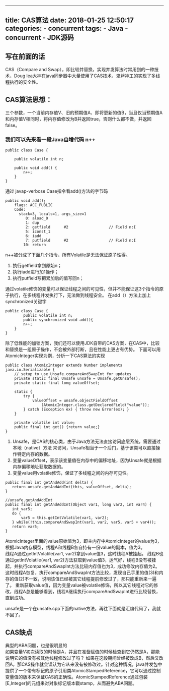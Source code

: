   ---
title: CAS算法
date: 2018-01-25 12:50:17
categories:
	- concurrent
tags:
	- Java
	- concurrent
	- JDK源码
---
## 写在前面的话
CAS（Compare and Swap），即比较并替换，实现并发算法时常用到的一种技术，Doug lea大神在java同步器中大量使用了CAS技术，鬼斧神工的实现了多线程执行的安全性。
## CAS算法思想：
三个参数，一个当前内存值V、旧的预期值A、即将更新的值B，当且仅当预期值A和内存值V相同时，将内存值修改为B并返回true，否则什么都不做，并返回false。

### 我们可以先来看一段Java自增代码 n++
```
public class Case {
 
    public volatile int n;
 
    public void add() {
        n++;
    }
}
```
通过 javap-verbose Case指令看add()方法的字节码
```
public void add();
    flags: ACC_PUBLIC
    Code:
      stack=3, locals=1, args_size=1
         0: aload_0       
         1: dup           
         2: getfield      #2                  // Field n:I
         5: iconst_1      
         6: iadd          
         7: putfield      #2                  // Field n:I
        10: return
```
n++被分成了下面几个指令，所有Volatile是无法保证原子性得。

1. 执行getfield拿到原始n；
2. 执行iadd进行加1操作；
3. 执行putfield写把累加后的值写回n；

通过volatile修饰的变量可以保证线程之间的可见性，但并不能保证这3个指令的原子执行，在多线程并发执行下，无法做到线程安全。
在add（）方法上加上synchronized关键字
```
public class Case {
		public volatile int n;
		public synchronized void add(){
		n++;
	}
}
```
除了低性能的加锁方案，我们还可以使用JDK自带的CAS方案，在CAS中，比较和替换是一组原子操作，不会被外部打断，且在性能上更占有优势。
下面可以用AtomicInteger实现为例，分析一下CAS算法的实现
```
public class AtomicInteger extends Number implements java.io.Serializable {
    // setup to use Unsafe.compareAndSwapInt for updates
    private static final Unsafe unsafe = Unsafe.getUnsafe();
    private static final long valueOffset;
 
    static {
        try {
            valueOffset = unsafe.objectFieldOffset
                (AtomicInteger.class.getDeclaredField("value"));
        } catch (Exception ex) { throw new Error(ex); }
    }
 
    private volatile int value;
    public final int get() {return value;}
}
```

 1. Unsafe，是CAS的核心类，由于Java方法无法直接访问底层系统，需要通过本地（native）方法	来访问，Unsafe相当于一个后门，基于该类可以直接操作特定内存的数据。
 2. 变量valueOffset，表示该变量值在内存中的偏移地址，因为Unsafe就是根据内存偏移地址获取数据的。
 3. 变量value用volatile修饰，保证了多线程之间的内存可见性。
 ```
 public final int getAndAdd(int delta) {    
    return unsafe.getAndAddInt(this, valueOffset, delta);
}
 
//unsafe.getAndAddInt
public final int getAndAddInt(Object var1, long var2, int var4) {
    int var5;
    do {
        var5 = this.getIntVolatile(var1, var2);
    } while(!this.compareAndSwapInt(var1, var2, var5, var5 + var4));
    return var5;
}
 ```

  AtomicInteger里面的value原始值为3，即主内存中AtomicInteger的value为3，根据Java内存模型，线程A和线程B各自持有一份value的副本，值为3。  
    线程A通过getIntVolatile(var1, var2)拿到value值3，这时线程A被挂起。
    线程B也通过getIntVolatile(var1, var2)方法获取到value值3，运气好，线程B没有被挂起，并执行compareAndSwapInt方法比较内存值也为3，成功修改内存值为2。
    这时线程A恢复，执行compareAndSwapInt方法比较，发现自己手里的值(3)和内存的值(2)不一致，说明该值已经被其它线程提前修改过了，那只能重新来一遍了。
    重新获取value值，因为变量value被volatile修饰，所以其它线程对它的修改，线程A总是能够看到，线程A继续执行compareAndSwapInt进行比较替换，直到成功。

unsafe是一个在unsafe.cpp下面的native方法，再往下面就是汇编代码了，我就不回了。
## CAS缺点
典型的ABA问题，也是很明显的  
如果变量V初次读取的时候是A，并且在准备赋值的时候检查到它仍然是A，那能说明它的值没有被其他线程修改过了吗？
如果在这段期间曾经被改成B，然后又改回A，那CAS操作就会误认为它从来没有被修改过。针对这种情况，java并发包中提供了一个带有标记的原子引用类AtomicStampedReference，它可以通过控制变量值的版本来保证CAS的正确性。AtomicStampedReference通过包装[E,Integer]的元组来对对象标记版本戳stamp，从而避免ABA问题。
